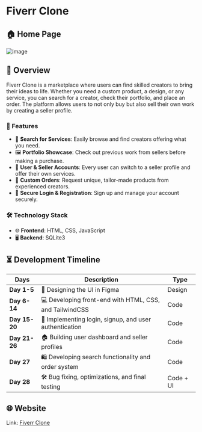 # Fiverr Clone

## 🏠 Home Page
![image](https://github.com/user-attachments/assets/765a372e-a0e4-4c6f-bffa-70f445c0c36b)

## 📌 Overview
Fiverr Clone is a marketplace where users can find skilled creators to bring their ideas to life. Whether you need a custom product, a design, or any service, you can search for a creator, check their portfolio, and place an order. The platform allows users to not only buy but also sell their own work by creating a seller profile.

### 🚀 Features
- 🔎 **Search for Services**: Easily browse and find creators offering what you need.
- 🖼️ **Portfolio Showcase**: Check out previous work from sellers before making a purchase.
- 👥 **User & Seller Accounts**: Every user can switch to a seller profile and offer their own services.
- 🛒 **Custom Orders**: Request unique, tailor-made products from experienced creators.
- 🔐 **Secure Login & Registration**: Sign up and manage your account securely.

### 🛠️ Technology Stack
- 🌐 **Frontend**: HTML, CSS, JavaScript
- 🖥️ **Backend**: SQLite3

## ⏳ Development Timeline
| **Days**       | Description                                                    | Type               |
|---------------|----------------------------------------------------------------|--------------------|
| **Day 1-5**   | 🎨 Designing the UI in Figma                                   | Design            |
| **Day 6-14**  | 💻 Developing front-end with HTML, CSS, and TailwindCSS        | Code              |
| **Day 15-20** | 🔑 Implementing login, signup, and user authentication         | Code              |
| **Day 21-26** | 🏠 Building user dashboard and seller profiles                 | Code              |
| **Day 27**    | 🛍️ Developing search functionality and order system            | Code              |
| **Day 28**    | 🛠️ Bug fixing, optimizations, and final testing                | Code + UI         |

## 🌐 Website
Link: [Fiverr Clone](https://fiverrclone.kentooo6.eu)
